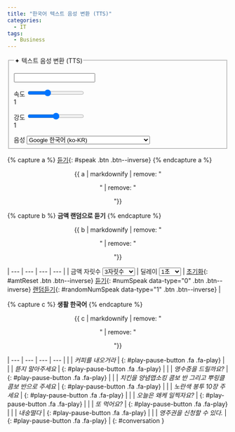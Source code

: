 ```yaml
---
title: "한국어 텍스트 음성 변환 (TTS)"
categories:
  - IT
tags:
  - Business
---
```


<form onsubmit="return false;">
  <fieldset>
    <legend>✦ 텍스트 음성 변환 (TTS)</legend>
    <p></p>
    <input type="text" id="inputText" />
    <p></p>
    속도 <input type="range" min="0.5" max="2" value="1" step="0.1" id="speed"><div class="speed-value">1</div><div class="clearfix"></div>
    <p></p>
    강도 <input type="range" min="0" max="2" value="1" step="0.1" id="pitch"><div class="pitch-value">1</div><div class="clearfix"></div>
    <p></p>
    음성  
    <select id="lang">
      <option data-lang="ko-KR" data-name="Google 한국어" selected>Google 한국어 (ko-KR)</option>
      <option data-lang="en-US" data-name="Google US English">Google US English (en-US)</option>
      <option data-lang="en-GB" data-name="Google UK English Female">Google UK English Female (en-GB)</option>
      <option data-lang="en-GB" data-name="Google UK English Male">Google UK English Male (en-GB)</option>
      <option data-lang="ja-JP" data-name="Google 日本語">Google 日本語 (ja-JP)</option>
      <option data-lang="id-ID" data-name="Google Bahasa Indonesia">Google Bahasa Indonesia (id-ID)</option>
      <option data-lang="de-DE" data-name="Google Deutsch">Google Deutsch (de-DE)</option>
      <option data-lang="es-ES" data-name="Google español">Google español (es-ES)</option>
      <option data-lang="es-US" data-name="Google español de Estados Unidos">Google español de Estados Unidos (es-US)</option>
      <option data-lang="fr-FR" data-name="Google français">Google français (fr-FR)</option>
      <option data-lang="it-IT" data-name="Google italiano">Google italiano (it-IT)</option>
      <option data-lang="nl-NL" data-name="Google Nederlands">Google Nederlands (nl-NL)</option>
      <option data-lang="pl-PL" data-name="Google polski">Google polski (pl-PL)</option>
      <option data-lang="pt-BR" data-name="Google português do Brasil">Google português do Brasil (pt-BR)</option>
      <option data-lang="ru-RU" data-name="Google русский">Google русский (ru-RU)</option>
      <option data-lang="hi-IN" data-name="Google हिन्दी">Google हिन्दी (hi-IN)</option>
      <option data-lang="zh-TW" data-name="Google 國語（臺灣）">Google 國語（臺灣）(zh-TW)</option>
      <option data-lang="zh-CN" data-name="Google&nbsp;普通话（中国大陆）">Google 普通话（中国大陆）(zh-CN)</option>
      <option data-lang="zh-HK" data-name="Google&nbsp;粤語（香港）">Google 粤語（香港）(zh-HK)</option>
     </select>
  </fieldset>
</form>

{% capture a %}
[듣기](#){: #speak .btn .btn--inverse}
{% endcapture a %}

<center>
{{ a | markdownify | remove: "<p>" | remove: "</p>"}}
</center>

<p></p>

{% capture b %}
**금액 랜덤으로 듣기**
{% endcapture %}
<div class="notice--danger" style="text-align: center;">
{{ b | markdownify | remove: "<p>" | remove: "</p>"}}
</div>

| --- | --- | --- | --- |
| 금액 자릿수 <select id="digitNum">  <option value="1000">3자릿수</option>  <option value="10000">4자릿수</option>  <option value="100000">5자릿수</option>  <option value="1000000">6자릿수</option>  <option value="10000000">7자릿수</option>  <option value="100000000">8자릿수</option>  <option value="1000000000">9자릿수</option>  <option value="10000000000">10자릿수</option></select> | 딜레이 <select id="delay">  <option value="1000">1초</option>  <option value="3000">3초</option>  <option value="5000">6초</option>  <option value="7000">7초</option>  <option value="9000">9초</option>  <option value="11000">11초</option>  <option value="13000">13초</option></select> | [초기화](#){: #amtReset .btn .btn--inverse} [듣기](#){: #numSpeak data-type="0" .btn .btn--inverse} [랜덤듣기](#){: #randomNumSpeak data-type="1" .btn .btn--inverse} |

{% capture c %}
**생활 한국어**
{% endcapture %}
<div class="notice--danger" style="text-align: center;">
{{ c | markdownify | remove: "<p>" | remove: "</p>"}}
</div>

| --- | --- | --- | --- |
| | *커피를 내오거라* | [](#){: #play-pause-button .fa .fa-play} |
| | *뜯지 말아주세요* | [](#){: #play-pause-button .fa .fa-play} |
| | *영수증을 드릴까요?* | [](#){: #play-pause-button .fa .fa-play} |
| | *치킨을 양념맵소킹 콤보 반 그리고 뿌링클 콤보 반으로 주세요* | [](#){: #play-pause-button .fa .fa-play} |
| | *노란색 봉투 10장 주세요* | [](#){: #play-pause-button .fa .fa-play} |
| | *오늘은 왜케 일찍자요?* | [](#){: #play-pause-button .fa .fa-play} |
| | *또 먹어요?* | [](#){: #play-pause-button .fa .fa-play} |
| | *내숭떨다* | [](#){: #play-pause-button .fa .fa-play} |
| | *영주권을 신청할 수 있다.* | [](#){: #play-pause-button .fa .fa-play} |
{: #conversation }


<div id="business2" style="display: none;"></div>